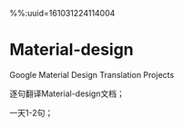 %%:uuid=161031224114004
# Material-design
Google Material Design Translation Projects

逐句翻译Material-design文档；

一天1-2句；